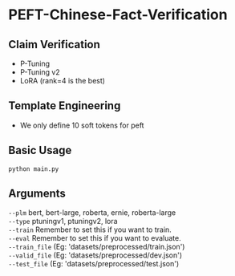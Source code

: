 # PEFT-Chinese-Fact-Verification
## Claim Verification
* P-Tuning
* P-Tuning v2
* LoRA (rank=4 is the best)
## Template Engineering
* We only define 10 soft tokens for peft
## Basic Usage  
    python main.py  
## Arguments  
`--plm` bert, bert-large, roberta, ernie, roberta-large  
`--type` ptuningv1, ptuningv2, lora  
`--train` Remember to set this if you want to train.    
`--eval` Remember to set this if you want to evaluate.   
`--train_file` (Eg: 'datasets/preprocessed/train.json')  
`--valid_file` (Eg: 'datasets/preprocessed/dev.json')  
`--test_file` (Eg: 'datasets/preprocessed/test.json')
